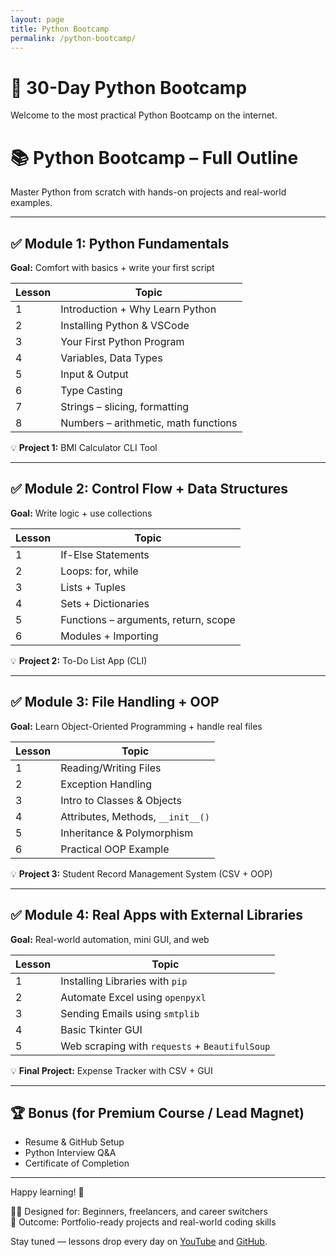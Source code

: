 ```yaml
---
layout: page
title: Python Bootcamp
permalink: /python-bootcamp/
---
```


# 🚀 30-Day Python Bootcamp

Welcome to the most practical Python Bootcamp on the internet.

# 📚 Python Bootcamp – Full Outline

Master Python from scratch with hands-on projects and real-world examples.

---

## ✅ Module 1: Python Fundamentals  
**Goal:** Comfort with basics + write your first script

| Lesson | Topic |
|--------|-------------------------------|
| 1 | Introduction + Why Learn Python |
| 2 | Installing Python & VSCode |
| 3 | Your First Python Program |
| 4 | Variables, Data Types |
| 5 | Input & Output |
| 6 | Type Casting |
| 7 | Strings – slicing, formatting |
| 8 | Numbers – arithmetic, math functions |

💡 **Project 1:** BMI Calculator CLI Tool

---

## ✅ Module 2: Control Flow + Data Structures  
**Goal:** Write logic + use collections

| Lesson | Topic |
|--------|-------------------------------|
| 1 | If-Else Statements |
| 2 | Loops: for, while |
| 3 | Lists + Tuples |
| 4 | Sets + Dictionaries |
| 5 | Functions – arguments, return, scope |
| 6 | Modules + Importing |

💡 **Project 2:** To-Do List App (CLI)

---

## ✅ Module 3: File Handling + OOP  
**Goal:** Learn Object-Oriented Programming + handle real files

| Lesson | Topic |
|--------|-------------------------------|
| 1 | Reading/Writing Files |
| 2 | Exception Handling |
| 3 | Intro to Classes & Objects |
| 4 | Attributes, Methods, `__init__()` |
| 5 | Inheritance & Polymorphism |
| 6 | Practical OOP Example |

💡 **Project 3:** Student Record Management System (CSV + OOP)

---

## ✅ Module 4: Real Apps with External Libraries  
**Goal:** Real-world automation, mini GUI, and web

| Lesson | Topic |
|--------|-------------------------------|
| 1 | Installing Libraries with `pip` |
| 2 | Automate Excel using `openpyxl` |
| 3 | Sending Emails using `smtplib` |
| 4 | Basic Tkinter GUI |
| 5 | Web scraping with `requests` + `BeautifulSoup` |

💡 **Final Project:** Expense Tracker with CSV + GUI

---

## 🏆 Bonus (for Premium Course / Lead Magnet)

- Resume & GitHub Setup  
- Python Interview Q&A  
- Certificate of Completion

---

Happy learning! 🚀


👨‍💻 Designed for: Beginners, freelancers, and career switchers  
🎯 Outcome: Portfolio-ready projects and real-world coding skills

Stay tuned — lessons drop every day on [YouTube](https://www.youtube.com/@ShardaLearningCenter) and [GitHub](https://github.com/slearnkarma).

